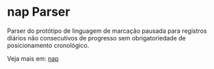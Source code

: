 # nap Parser

Parser do protótipo de linguagem de marcação pausada para registros diários não consecutivos de progresso sem obrigatoriedade de posicionamento cronológico.

Veja mais em: [nap](https://github.com/thethales/nap)
